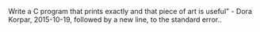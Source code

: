 Write a C program that prints exactly and that piece of art is useful" - Dora Korpar, 2015-10-19, followed by a new line, to the standard error..
